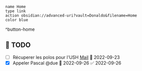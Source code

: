 
```button
name Home
type link
action obsidian://advanced-uri?vault=Donaldo&filename=Home
color blue
```
^button-home
## 📆  TODO
- [ ] Récuperer les polos pour l'USH [Mail](message://<PR0P264MB0268B670B57EB940D85D085796519@PR0P264MB0268.FRAP264.PROD.OUTLOOK.COM>) 📅 2022-09-23 
- [x] Appeler Pascal @due 📅 2022-09-26 ✅ 2022-09-26